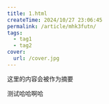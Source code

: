 ```yaml
---
title: 1.html
createTime: 2024/10/27 23:06:45
permalink: /article/mhk3futn/
tags:
  - tag1
  - tag2
cover:
  url: /cover.jpg
---
```

这里的内容会被作为摘要
<!-- more -->

测试哈哈啊哈